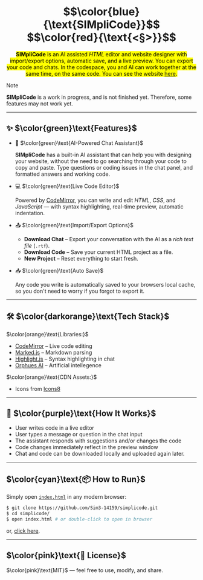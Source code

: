 
<div align="center">
<h1> $$\color{blue}{\text{SIMpliCode}}$$ $$\color{red}{\text{<§>}}$$ </h1>
</div>

<div align="center">
  
<mark>**SIMpliCode** is an AI assisted *HTML* editor and website designer with import/export options, automatic save, and a live preview. You can export your code and chats. In the codespace, you and AI can work together at the same time, on the same code. You can see the website [here](https://Sim3-14159.github.io/simplicode).</mark>

</div>

> [!NOTE]
> **SIMpliCode** is a work in progress, and is not finished yet. Therefore, some features may not work yet.



---

## ✨ $\color{green}\text{Features}$
  
- 🧠 $\color{green}\text{AI-Powered Chat Assistant}$
  
  **SIMpliCode** has a built-in AI assistant that can help you with designing your website, without the need to go searching through your code to copy and paste. Type questions or coding issues in the chat panel, and formatted answers and working code.

- 💻 $\color{green}\text{Live Code Editor}$
  
  Powered by [CodeMirror](https://codemirror.net/), you can write and edit *HTML*, *CSS*, and *JavaScript* — with syntax highlighting, real-time preview, automatic indentation.

- 📤 $\color{green}\text{Import/Export Options}$

  * **Download Chat** – Export your conversation with the AI as a *rich text file* (`.rtf`).
  * **Download Code** – Save your current HTML project as a file.
  * **New Project** – Reset everything to start fresh.

- 📥 $\color{green}\text{Auto Save}$
  
  Any code you write is automatically saved to your browsers local cache, so you don't need to worry if you forgot to export it.

---

## 🛠️ $\color{darkorange}\text{Tech Stack}$

$\color{orange}\text{Libraries:}$

  - [CodeMirror](https://codemirror.net/) – Live code editing
  - [Marked.js](https://marked.js.org/) – Markdown parsing
  - [Highlight.js](https://highlightjs.org/) – Syntax highlighting in chat
  - [Orphues AI](https://orpheus-ai.onrender.com) – Artificial intellegence
  
$\color{orange}\text{CDN Assets:}$ 
  - Icons from [Icons8](https://icons8.com)

---

## 🔧 $\color{purple}\text{How It Works}$
  
* User writes code in a live editor
* User types a message or question in the chat input
* The assistant responds with suggestions and/or changes the code
* Code changes immediately reflect in the preview window
* Chat and code can be downloaded locally and uploaded again later.

---

## $\color{cyan}\text{📦 How to Run}$

Simply open [`index.html`](index.html) in any modern browser:
```bash
$ git clone https://github.com/Sim3-14159/simplicode.git
$ cd simplicode/
$ open index.html # or double-click to open in browser
```
or, [click here](https://Sim3-14159.github.io/simplicode).

---

## $\color{pink}\text{📝 License}$
$\color{pink}\text{MIT}$ — feel free to use, modify, and share.
